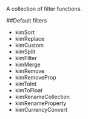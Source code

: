 A collection of filter functions.

##Default filters
  - kimSort
  - kimReplace
  - kimCustom
  - kimSplit
  - kimFilter
  - kimMerge
  - kimRemove
  - kimRemoveProp
  - kimToInt 
  - kimToFloat
  - kimRenameCollection
  - kimRenameProperty 
  - kimCurrencyConvert
